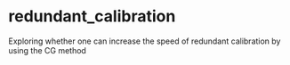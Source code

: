 # redundant_calibration
Exploring whether one can increase the speed of redundant calibration by using the CG method
